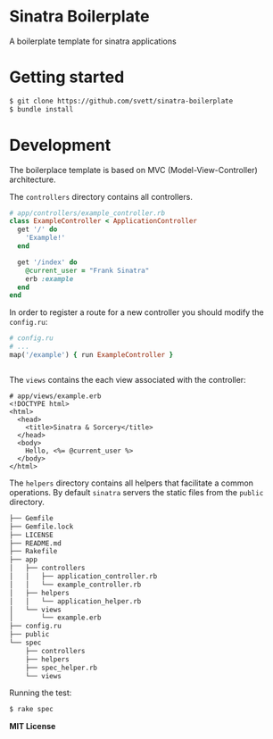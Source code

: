 # Sinatra Boilerplate
A boilerplate template for sinatra applications

# Getting started

```sh
$ git clone https://github.com/svett/sinatra-boilerplate
$ bundle install
```

# Development

The boilerplace template is based on MVC (Model-View-Controller) architecture.

The `controllers` directory contains all controllers.
```rb
# app/controllers/example_controller.rb
class ExampleController < ApplicationController
  get '/' do
    'Example!'
  end

  get '/index' do
    @current_user = "Frank Sinatra"
    erb :example
  end
end
```

In order to register a route for a new controller you should modify the
`config.ru`:

```rb
# config.ru
# ...
map('/example') { run ExampleController }
```

```rb
```

The `views` contains the each view associated with the controller:

```erb
# app/views/example.erb
<!DOCTYPE html>
<html>
  <head>
    <title>Sinatra & Sorcery</title>
  </head>
  <body>
    Hello, <%= @current_user %>
  </body>
</html>
```

The `helpers` directory contains all helpers that facilitate a common
operations. By default `sinatra` servers the static files from the `public`
directory.

```sh
├── Gemfile
├── Gemfile.lock
├── LICENSE
├── README.md
├── Rakefile
├── app
│   ├── controllers
│   │   ├── application_controller.rb
│   │   └── example_controller.rb
│   ├── helpers
│   │   └── application_helper.rb
│   └── views
│       └── example.erb
├── config.ru
├── public
└── spec
    ├── controllers
    ├── helpers
    ├── spec_helper.rb
    └── views
```

Running the test:

```sh
$ rake spec
```

**MIT License**
